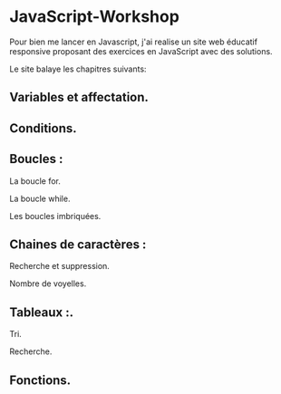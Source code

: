 # JavaScript-Workshop
Pour bien me lancer en Javascript, j'ai realise un site web éducatif responsive proposant des exercices en JavaScript avec des solutions.

Le site balaye les chapitres suivants:

## Variables et affectation.
## Conditions.
## Boucles :
  La boucle for.
  
  La boucle while.
  
  Les boucles imbriquées.
## Chaines de caractères :
  Recherche et suppression.
  
  Nombre de voyelles.
## Tableaux :.
  Tri.
  
  Recherche.
## Fonctions.
